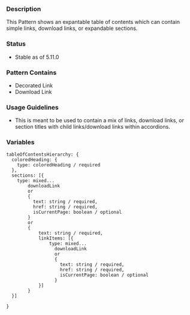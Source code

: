 ### Description
This Pattern shows an expantable table of contents which can contain simple links, download links, or expandable sections.

### Status
* Stable as of 5.11.0

### Pattern Contains
* Decorated Link
* Download Link

### Usage Guidelines
* This is meant to be used to contain a mix of links, download links, or section titles with child links/download links within accordions.

### Variables
~~~
tableOfContentsHierarchy: {
  coloredHeading: {
    type: coloredHeading / required
  },
  sections: [{
    type: mixed...
        downloadLink
        or
        {
          text: string / required,
          href: string / required,
          isCurrentPage: boolean / optional
        }
        or
        {
            text: string / required,
            linkItems: [{
                type: mixed...
                  downloadLink
                  or
                  {
                    text: string / required,
                    href: string / required,
                    isCurrentPage: boolean / optional
                  }
            }]
        }
  }]

}
~~~
